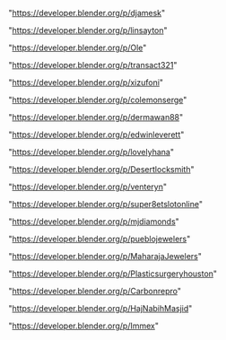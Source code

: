 "https://developer.blender.org/p/djamesk"

"https://developer.blender.org/p/linsayton"

"https://developer.blender.org/p/Ole"

"https://developer.blender.org/p/transact321"

"https://developer.blender.org/p/xizufoni"

"https://developer.blender.org/p/colemonserge"

"https://developer.blender.org/p/dermawan88"

"https://developer.blender.org/p/edwinleverett"

"https://developer.blender.org/p/lovelyhana"

"https://developer.blender.org/p/Desertlocksmith"

"https://developer.blender.org/p/venteryn"

"https://developer.blender.org/p/super8etslotonline"

"https://developer.blender.org/p/mjdiamonds"

"https://developer.blender.org/p/pueblojewelers"

"https://developer.blender.org/p/MaharajaJewelers"

"https://developer.blender.org/p/Plasticsurgeryhouston"

"https://developer.blender.org/p/Carbonrepro"

"https://developer.blender.org/p/HajNabihMasjid"

"https://developer.blender.org/p/Immex"

 
